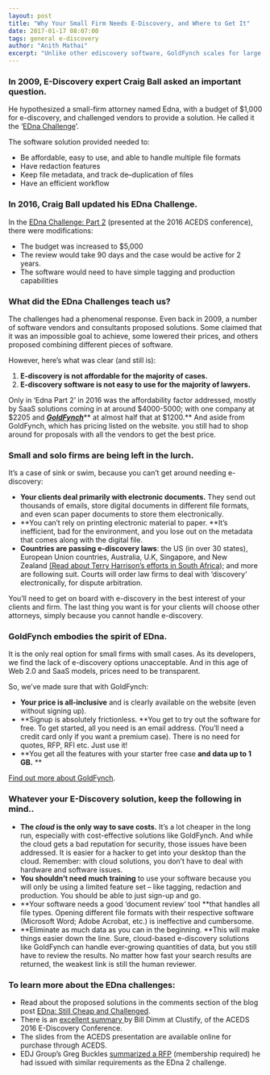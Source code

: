 ```yaml
---
layout: post
title: "Why Your Small Firm Needs E-Discovery, and Where to Get It"
date: 2017-01-17 08:07:00
tags: general e-discovery
author: "Anith Mathai"
excerpt: "Unlike other ediscovery software, GoldFynch scales for large and small firms. Your firm can now use affordable ediscovery software for any case."
---
```



### In 2009, E-Discovery expert Craig Ball asked an important question.

He hypothesized a small-firm attorney named Edna, with a budget of $1,000 for e-discovery, and challenged vendors to provide a solution. He called it the ‘[EDna Challenge](http://www.craigball.com/E-Discovery%20for%20Everybody.pdf)’.

The software solution provided needed to:

- Be affordable, easy to use, and able to handle multiple file formats
- Have redaction features
- Keep file metadata, and track de–duplication of files
- Have an efficient workflow


### In 2016, Craig Ball updated his EDna Challenge.

In the [EDna Challenge: Part 2](https://ballinyourcourt.wordpress.com/2016/04/15/edna-still-cheap-and-challenged/) (presented at the 2016 ACEDS conference), there were modifications:  

- The budget was increased to $5,000
- The review would take 90 days and the case would be active for 2 years.
- The software would need to have simple tagging and production capabilities 

### What did the EDna Challenges teach us?

The challenges had a phenomenal response. Even back in 2009, a number of software vendors and consultants proposed solutions. Some claimed that it was an impossible goal to achieve, some lowered their prices, and others proposed combining different pieces of software.

However, here’s what was clear (and still is): 

1. **E-discovery is not affordable for the majority of cases.**
2. **E-discovery software is not easy to use for the majority of lawyers.** 

Only in ‘Edna Part 2’ in 2016 was the affordability factor addressed, mostly by SaaS solutions coming in at around $4000-5000; with one company at $2205 and [**_GoldFynch_**](https://www.goldfynch.com/)** at almost half that at $1200.** And aside from GoldFynch, which has pricing listed on the website. you still had to shop around for proposals with all the vendors to get the best price.

### Small and solo firms are being left in the lurch.

It’s a case of sink or swim, because you can’t get around needing e-discovery:

- **Your clients deal primarily with electronic documents.** They send out thousands of emails, store digital documents in different file formats, and even scan paper documents to store them electronically. 
- **You can’t rely on printing electronic material to paper. **It’s inefficient, bad for the environment, and you lose out on the metadata that comes along with the digital file. 
- **Countries are passing e-discovery laws**: the US (in over 30 states), European Union countries, Australia, U.K, Singapore, and New Zealand [(Read about Terry Harrison’s efforts in South Africa](https://www.linkedin.com/pulse/ediscovery-sa-reflections-2016-hopes-2017-terry-harrison?trk=prof-post)); and more are following suit. Courts will order law firms to deal with ‘discovery’ electronically, for dispute arbitration. 

You’ll need to get on board with e-discovery in the best interest of your clients and firm. The last thing you want is for your clients will choose other attorneys, simply because you cannot handle e-discovery.

### GoldFynch embodies the spirit of EDna.

It is the only real option for small firms with small cases. As its developers, we find the lack of e-discovery options unacceptable. And in this age of Web 2.0 and SaaS models, prices need to be transparent. 

So, we’ve made sure that with GoldFynch:

- **Your price is all-inclusive** and is clearly available on the website (even without signing up).
- **Signup is absolutely frictionless. **You get to try out the software for free. To get started, all you need is an email address. (You’ll need a credit card only if you want a premium case). There is no need for quotes, RFP, RFI etc. Just use it! 
- **You get all the features with your starter free case **and data up to 1 GB.** **

[Find out more about GoldFynch](https://goldfynch.com/).

### Whatever your E-Discovery solution, keep the following in mind..

- **The ****_cloud_**** is the only way to save costs.** It’s a lot cheaper in the long run, especially with cost-effective solutions like GoldFynch. And while the cloud gets a bad reputation for security, those issues have been addressed. It is easier for a hacker to get into your desktop than the cloud. Remember: with cloud solutions, you don’t have to deal with hardware and software issues.
- **You shouldn’t need much training** to use your software because you will only be using a limited feature set – like tagging, redaction and production. You should be able to just sign-up and go.
- **Your software needs a good ‘document review’ tool **that handles all file types. Opening different file formats with their respective software (Microsoft Word; Adobe Acrobat, etc.) is ineffective and cumbersome.
- **Eliminate as much data as you can in the beginning. **This will make things easier down the line. Sure, cloud-based e-discovery solutions like GoldFynch can handle ever-growing quantities of data, but you still have to review the results. No matter how fast your search results are returned, the weakest link is still the human reviewer. 


### To learn more about the EDna challenges:

- Read about the proposed solutions in the comments section of the blog post [EDna: Still Cheap and Challenged](https://ballinyourcourt.wordpress.com/2016/04/15/edna-still-cheap-and-challenged/).  
- There is an [excellent summary ](https://blog.cluster-text.com/2016/04/22/highlights-from-the-aceds-2016-e-discovery-conference/)by Bill Dimm at Clustify, of the ACEDS 2016 E-Discovery Conference. 
- The slides from the ACEDS presentation are available online for purchase through ACEDS. 
- EDJ Group’s Greg Buckles [summarized a RFP](http://www.edjgroupinc.com/post/detail/1212) (membership required) he had issued with similar requirements as the EDna 2 challenge. 

